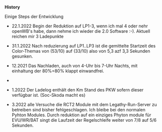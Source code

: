 **History**

Einige Steps der Entwicklung


- 22.1.2022 Begin der Reduktion auf LP1-3, wenn ich mal 4 oder nehr openWB's habe, dann nehme ich wieder die 2.0 Software :-). Aktuell reichen mir 3 Ladepunkte

- 31.1.2022 Nach reduzierung auf LP1..LP3 ist die gemittelte Startzeit des Color-Themas von (53/10) auf (33/10) also von 5,3 azf 3,3 Sekunden gesunken.

- 12.2021 Das Nachladen, auch von 4-Uhr bis 7-Uhr Nachts, mit einhaltung der 80%=80% klappt einwandfrei.
- 
- 1.2022 Der Ladelog enthält den Km Stand des PKW sofern dieser verfügbar ist. (Soc-Skoda macht es)

- 3.2022 alle Versuche die RCT2 Module mit dem Legathy-Run-Server zu betreiben sind bisher fehlgeschlagen. Ich bleibe bei den normalen Pyhton Modules. Durch reduktion auf ein einziges Phyton module für EVU/WR/BAT singt die Laufzeit der Regelschleife weiter von 7/8 auf 5/6 Sekunden.
